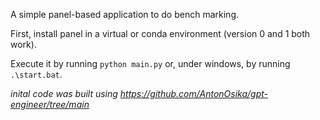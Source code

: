 A simple panel-based application to do bench marking.

First, install panel in a virtual or conda environment (version 0 and 1 both work).

Execute it by running `python main.py` or, under windows, by running `.\start.bat`.

*inital code was built using https://github.com/AntonOsika/gpt-engineer/tree/main*